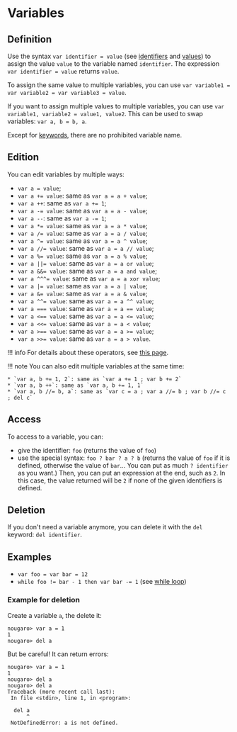 # Variables

## Definition
Use the syntax `var identifier = value` (see [identifiers](04identifiers_and_keywords.md) and [values](06values.md)) to assign the value `value` to the variable named `identifier`. The expression `var identifier = value` returns `value`.

To assign the same value to multiple variables, you can use `var variable1 = var variable2 = var variable3 = value`.

If you want to assign multiple values to multiple variables, you can use `var variable1, variable2 = value1, value2`. This can be used to swap variables: `var a, b = b, a`.

Except for [keywords](04identifiers_and_keywords.md#keywords), there are no prohibited variable name.

## Edition
You can edit variables by multiple ways:

* `var a = value`;
* `var a += value`: same as `var a = a + value`;
* `var a ++`: same as `var a += 1`;
* `var a -= value`: same as `var a = a - value`;
* `var a --`: same as `var a -= 1`;
* `var a *= value`: same as `var a = a * value`;
* `var a /= value`: same as `var a = a / value`;
* `var a ^= value`: same as `var a = a ^ value`;
* `var a //= value`: same as `var a = a // value`;
* `var a %= value`: same as `var a = a % value`;
* `var a ||= value`: same as `var a = a or value`;
* `var a &&= value`: same as `var a = a and value`;
* `var a ^^^= value`: same as `var a = a xor value`;
* `var a |= value`: same as `var a = a | value`;
* `var a &= value`: same as `var a = a & value`;
* `var a ^^= value`: same as `var a = a ^^ value`;
* `var a === value`: same as `var a = a == value`;
* `var a <== value`: same as `var a = a <= value`;
* `var a <<= value`: same as `var a = a < value`;
* `var a >== value`: same as `var a = a >= value`;
* `var a >>= value`: same as `var a = a > value`.

!!! info
    For details about these operators, see [this page](05operators.md).

!!! note
    You can also edit multiple variables at the same time:

    * `var a, b += 1, 2`: same as `var a += 1 ; var b += 2`
    * `var a, b ++`: same as `var a, b += 1, 1`
    * `var a, b //= b, a`: same as `var c = a ; var a //= b ; var b //= c ; del c`

## Access
To access to a variable, you can:

* give the identifier: `foo` (returns the value of `foo`)
* use the special syntax: `foo ? bar ? a ? b` (returns the value of `foo` if it is defined, otherwise the value of `bar`... You can put as much `? identifier` as you want.) Then, you can put an expression at the end, such as `2`. In this case, the value returned will be `2` if none of the given identifiers is defined.

## Deletion
If you don't need a variable anymore, you can delete it with the `del` keyword: `del identifier`.

## Examples
* `var foo = var bar = 12`
* `while foo != bar - 1 then var bar -= 1` (see [while loop](09loops.md#while))

### Example for deletion

Create a variable `a`, the delete it:
```nougshell
nougaro> var a = 1
1
nougaro> del a
```

But be careful! It can return errors:
```nougshell
nougaro> var a = 1
1
nougaro> del a
nougaro> del a
Traceback (more recent call last):
 In file <stdin>, line 1, in <program>:

  del a
      ^
 NotDefinedError: a is not defined.
```
